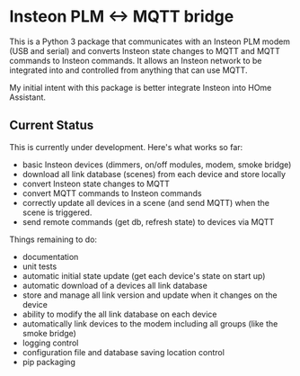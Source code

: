 # Insteon PLM <-> MQTT bridge

This is a Python 3 package that communicates with an Insteon PLM modem
(USB and serial) and converts Insteon state changes to MQTT and MQTT
commands to Insteon commands.  It allows an Insteon network to be
integrated into and controlled from anything that can use MQTT.

My initial intent with this package is better integrate Insteon into
HOme Assistant.

## Current Status

This is currently under development.  Here's what works so far:

- basic Insteon devices (dimmers, on/off modules, modem, smoke bridge)
- download all link database (scenes) from each device and store locally
- convert Insteon state changes to MQTT
- convert MQTT commands to Insteon commands
- correctly update all devices in a scene (and send MQTT) when the scene is triggered.
- send remote commands (get db, refresh state) to devices via MQTT

Things remaining to do:

- documentation
- unit tests
- automatic initial state update (get each device's state on start up)
- automatic download of a devices all link database
- store and manage all link version and update when it changes on the device
- ability to modify the all link database on each device
- automatically link devices to the modem including all groups (like the smoke bridge)
- logging control
- configuration file and database saving location control
- pip packaging

